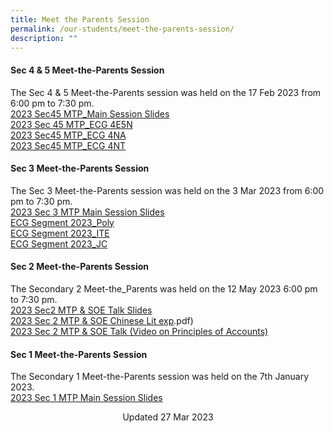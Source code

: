 ```yaml
---
title: Meet the Parents Session
permalink: /our-students/meet-the-parents-session/
description: ""
---
```

#### Sec 4 &amp; 5 Meet-the-Parents Session 
The Sec 4 &amp; 5 Meet-the-Parents session was held on the 17 Feb 2023 from 6:00 pm to 7:30 pm.   
  [2023 Sec45 MTP_Main Session Slides](/files/2023%20Sec%2045%20MTP_%20Main%20Slides.pdf)<br>[2023 Sec 45 MTP_ECG 4E5N](/files/2023%20Sec45%20MTP_ECG%204E5N.pdf)<br>[2023 Sec45 MTP_ECG 4NA](/files/2023%20Sec45%20MTP_ECG%204NA.pdf)<br>[2023 Sec45 MTP_ECG 4NT](/files/2023%20Sec45%20MTP_ECG%204NT.pdf)

#### Sec 3 Meet-the-Parents Session   
The Sec 3 Meet-the-Parents session was held on the 3 Mar 2023 from 6:00 pm to 7:30 pm.  
[2023 Sec 3 MTP Main Session Slides](/files/2023%20Sec3%20MTP%20Main%20Session%20Slides%20(Website).pdf)<br>
[ECG Segment 2023_Poly](/files/ECG%20Segment%202023_Poly.pdf)<br>
[ECG Segment 2023_ITE](/files/ECG%20Segment%202023_ITE.pdf)<br>[ECG Segment 2023_JC](/files/ECG%20Segment%202023_JC.pdf)

  

  
#### Sec 2 Meet-the-Parents Session  
The Secondary 2 Meet-the_Parents was held on the 12 May 2023 6:00 pm to 7:30 pm.<br>
[2023 Sec2 MTP &amp; SOE Talk Slides](/files/s2%20mtp%20&amp;%20soe%20talk%202023.pdf)<br>[2023 Sec 2 MTP &amp; SOE Chinese Lit exp](/files/2023%20s2_mtp%20&amp;%20soe_chinese%20lit%20exp).pdf)
<br>
[2023 Sec 2 MTP &amp; SOE Talk (Video on Principles of Accounts)](https://youtu.be/XAHsknlDnjc)

  
#### Sec 1 Meet-the-Parents Session  
  
The Secondary 1 Meet-the-Parents session was held on the 7th January 2023.  
 [2023 Sec 1 MTP Main Session Slides](/files/2023%20Sec%201%20MTP%20Slides%20(1).pdf)

  


<center> Updated 27 Mar 2023 </center>